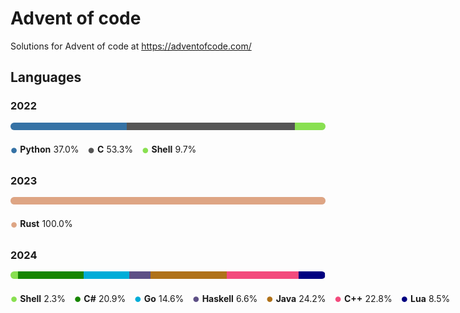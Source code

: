 # Advent of code

Solutions for Advent of code at https://adventofcode.com/

## Languages
<h3>2022</h3>
<div><span style="display: flex; height: 12px; overflow: hidden; background-color: #e1e4e8; border-radius: 10px; box-shadow: inset 0 -1px 0 rgba(27,31,35,.12);">
<span style="background-color:#3572A5 !important;width: 37.0%;" aria-label="Python 37.0%" style="height: 100%;"></span>
<span style="background-color:#555555 !important;width: 53.3%;" aria-label="C 53.3%" style="height: 100%;"></span>
<span style="background-color:#89e051 !important;width: 9.7%;" aria-label="Shell 9.7%" style="height: 100%;"></span>
</span></div>
<ul style="display: flex; list-style: none; padding: 0;">
<li style="display: inline-block; margin-right: 1em"><span style="display: flex; gap: 0.3em; align-items: center;"><span style="color:#3572A5; font-size: 2em; font-weight: 900;">•</span><span style="font-weight: bold">Python</span><span>37.0%</span></span></li>
<li style="display: inline-block; margin-right: 1em"><span style="display: flex; gap: 0.3em; align-items: center;"><span style="color:#555555; font-size: 2em; font-weight: 900;">•</span><span style="font-weight: bold">C</span><span>53.3%</span></span></li>
<li style="display: inline-block; margin-right: 1em"><span style="display: flex; gap: 0.3em; align-items: center;"><span style="color:#89e051; font-size: 2em; font-weight: 900;">•</span><span style="font-weight: bold">Shell</span><span>9.7%</span></span></li></ul>
<h3>2023</h3>
<div><span style="display: flex; height: 12px; overflow: hidden; background-color: #e1e4e8; border-radius: 10px; box-shadow: inset 0 -1px 0 rgba(27,31,35,.12);">
<span style="background-color:#dea584 !important;width: 100.0%;" aria-label="Rust 100.0%" style="height: 100%;"></span>
</span></div>
<ul style="display: flex; list-style: none; padding: 0;">
<li style="display: inline-block; margin-right: 1em"><span style="display: flex; gap: 0.3em; align-items: center;"><span style="color:#dea584; font-size: 2em; font-weight: 900;">•</span><span style="font-weight: bold">Rust</span><span>100.0%</span></span></li></ul>
<h3>2024</h3>
<div><span style="display: flex; height: 12px; overflow: hidden; background-color: #e1e4e8; border-radius: 10px; box-shadow: inset 0 -1px 0 rgba(27,31,35,.12);">
<span style="background-color:#89e051 !important;width: 2.3%;" aria-label="Shell 2.3%" style="height: 100%;"></span>
<span style="background-color:#178600 !important;width: 20.9%;" aria-label="C# 20.9%" style="height: 100%;"></span>
<span style="background-color:#00ADD8 !important;width: 14.6%;" aria-label="Go 14.6%" style="height: 100%;"></span>
<span style="background-color:#5e5086 !important;width: 6.6%;" aria-label="Haskell 6.6%" style="height: 100%;"></span>
<span style="background-color:#b07219 !important;width: 24.2%;" aria-label="Java 24.2%" style="height: 100%;"></span>
<span style="background-color:#f34b7d !important;width: 22.8%;" aria-label="C++ 22.8%" style="height: 100%;"></span>
<span style="background-color:#000080 !important;width: 8.5%;" aria-label="Lua 8.5%" style="height: 100%;"></span>
</span></div>
<ul style="display: flex; list-style: none; padding: 0;">
<li style="display: inline-block; margin-right: 1em"><span style="display: flex; gap: 0.3em; align-items: center;"><span style="color:#89e051; font-size: 2em; font-weight: 900;">•</span><span style="font-weight: bold">Shell</span><span>2.3%</span></span></li>
<li style="display: inline-block; margin-right: 1em"><span style="display: flex; gap: 0.3em; align-items: center;"><span style="color:#178600; font-size: 2em; font-weight: 900;">•</span><span style="font-weight: bold">C#</span><span>20.9%</span></span></li>
<li style="display: inline-block; margin-right: 1em"><span style="display: flex; gap: 0.3em; align-items: center;"><span style="color:#00ADD8; font-size: 2em; font-weight: 900;">•</span><span style="font-weight: bold">Go</span><span>14.6%</span></span></li>
<li style="display: inline-block; margin-right: 1em"><span style="display: flex; gap: 0.3em; align-items: center;"><span style="color:#5e5086; font-size: 2em; font-weight: 900;">•</span><span style="font-weight: bold">Haskell</span><span>6.6%</span></span></li>
<li style="display: inline-block; margin-right: 1em"><span style="display: flex; gap: 0.3em; align-items: center;"><span style="color:#b07219; font-size: 2em; font-weight: 900;">•</span><span style="font-weight: bold">Java</span><span>24.2%</span></span></li>
<li style="display: inline-block; margin-right: 1em"><span style="display: flex; gap: 0.3em; align-items: center;"><span style="color:#f34b7d; font-size: 2em; font-weight: 900;">•</span><span style="font-weight: bold">C++</span><span>22.8%</span></span></li>
<li style="display: inline-block; margin-right: 1em"><span style="display: flex; gap: 0.3em; align-items: center;"><span style="color:#000080; font-size: 2em; font-weight: 900;">•</span><span style="font-weight: bold">Lua</span><span>8.5%</span></span></li></ul>
